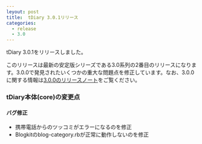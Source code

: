 ```yaml
---
leyout: post
title:  tDiary 3.0.1リリース
categories:
  - release
  - 3.0
---
```

tDiary 3.0.1をリリースしました。

このリリースは最新の安定版シリーズである3.0系列の2番目のリリースになります。3.0.0で発見されたいくつかの重大な問題点を修正しています。なお、3.0.0に関する情報は[3.0.0のリリースノート](20100828.html)をご覧ください。

### tDiary本体(core)の変更点
#### バグ修正
* 携帯電話からのツッコミがエラーになるのを修正
* Blogkitのblog-category.rbが正常に動作しないのを修正

